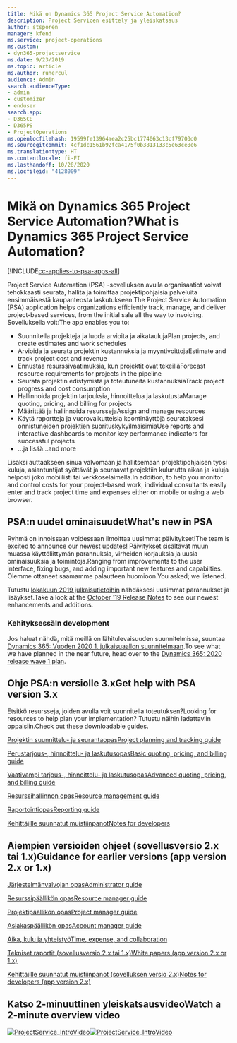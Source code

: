 ```yaml
---
title: Mikä on Dynamics 365 Project Service Automation?
description: Project Servicen esittely ja yleiskatsaus
author: stsporen
manager: kfend
ms.service: project-operations
ms.custom:
- dyn365-projectservice
ms.date: 9/23/2019
ms.topic: article
ms.author: ruhercul
audience: Admin
search.audienceType:
- admin
- customizer
- enduser
search.app:
- D365CE
- D365PS
- ProjectOperations
ms.openlocfilehash: 19599fe13964aea2c25bc1774063c13cf79703d0
ms.sourcegitcommit: 4cf1dc1561b92fca4175f0b3813133c5e63ce8e6
ms.translationtype: HT
ms.contentlocale: fi-FI
ms.lasthandoff: 10/28/2020
ms.locfileid: "4128009"
---
```

# <a name="what-is-dynamics-365-project-service-automation"></a><span data-ttu-id="722b5-103">Mikä on Dynamics 365 Project Service Automation?</span><span class="sxs-lookup"><span data-stu-id="722b5-103">What is Dynamics 365 Project Service Automation?</span></span>

[!INCLUDE[cc-applies-to-psa-apps-all](../includes/cc-applies-to-psa-apps-all.md)]

<span data-ttu-id="722b5-104">Project Service Automation (PSA) -sovelluksen avulla organisaatiot voivat tehokkaasti seurata, hallita ja toimittaa projektipohjaisia palveluita ensimmäisestä kaupanteosta laskutukseen.</span><span class="sxs-lookup"><span data-stu-id="722b5-104">The Project Service Automation (PSA) application helps organizations efficiently track, manage, and deliver project-based services, from the initial sale all the way to invoicing.</span></span> <span data-ttu-id="722b5-105">Sovelluksella voit:</span><span class="sxs-lookup"><span data-stu-id="722b5-105">The app enables you to:</span></span>

- <span data-ttu-id="722b5-106">Suunnitella projekteja ja luoda arvioita ja aikatauluja</span><span class="sxs-lookup"><span data-stu-id="722b5-106">Plan projects, and create estimates and work schedules</span></span>
- <span data-ttu-id="722b5-107">Arvioida ja seurata projektin kustannuksia ja myyntivoittoja</span><span class="sxs-lookup"><span data-stu-id="722b5-107">Estimate and track project cost and revenue</span></span>
- <span data-ttu-id="722b5-108">Ennustaa resurssivaatimuksia, kun projektit ovat tekeillä</span><span class="sxs-lookup"><span data-stu-id="722b5-108">Forecast resource requirements for projects in the pipeline</span></span>
- <span data-ttu-id="722b5-109">Seurata projektin edistymistä ja toteutuneita kustannuksia</span><span class="sxs-lookup"><span data-stu-id="722b5-109">Track project progress and cost consumption</span></span>
- <span data-ttu-id="722b5-110">Hallinnoida projektin tarjouksia, hinnoittelua ja laskutusta</span><span class="sxs-lookup"><span data-stu-id="722b5-110">Manage quoting, pricing, and billing for projects</span></span>
- <span data-ttu-id="722b5-111">Määrittää ja hallinnoida resursseja</span><span class="sxs-lookup"><span data-stu-id="722b5-111">Assign and manage resources</span></span>
- <span data-ttu-id="722b5-112">Käytä raportteja ja vuorovaikutteisia koontinäyttöjä seurataksesi onnistuneiden projektien suorituskykyilmaisimia</span><span class="sxs-lookup"><span data-stu-id="722b5-112">Use reports and interactive dashboards to monitor key performance indicators for successful projects</span></span>
- <span data-ttu-id="722b5-113">...ja lisää</span><span class="sxs-lookup"><span data-stu-id="722b5-113">...and more</span></span>

<span data-ttu-id="722b5-114">Lisäksi auttaakseen sinua valvomaan ja hallitsemaan projektipohjaisen työsi kuluja, asiantuntijat syöttävät ja seuraavat projektiin kulunutta aikaa ja kuluja helposti joko mobiilisti tai verkkoselaimella.</span><span class="sxs-lookup"><span data-stu-id="722b5-114">In addition, to help you monitor and control costs for your project-based work, individual consultants easily enter and track project time and expenses either on mobile or using a web browser.</span></span>

## <a name="whats-new-in-psa"></a><span data-ttu-id="722b5-115">PSA:n uudet ominaisuudet</span><span class="sxs-lookup"><span data-stu-id="722b5-115">What's new in PSA</span></span>
<span data-ttu-id="722b5-116">Ryhmä on innoissaan voidessaan ilmoittaa uusimmat päivitykset!</span><span class="sxs-lookup"><span data-stu-id="722b5-116">The team is excited to announce our newest updates!</span></span> <span data-ttu-id="722b5-117">Päivitykset sisältävät muun muassa käyttöliittymän parannuksia, virheiden korjauksia ja uusia ominaisuuksia ja toimintoja.</span><span class="sxs-lookup"><span data-stu-id="722b5-117">Ranging from improvements to the user interface, fixing bugs, and adding important new features and capabilties.</span></span> <span data-ttu-id="722b5-118">Olemme ottaneet saamamme palautteen huomioon.</span><span class="sxs-lookup"><span data-stu-id="722b5-118">You asked; we listened.</span></span>

<span data-ttu-id="722b5-119">Tutustu [lokakuun 2019 julkaisutietoihin](https://docs.microsoft.com/dynamics365-release-plan/2019wave2/index) nähdäksesi uusimmat parannukset ja lisäykset.</span><span class="sxs-lookup"><span data-stu-id="722b5-119">Take a look at the [October '19 Release Notes](https://docs.microsoft.com/dynamics365-release-plan/2019wave2/index) to see our newest enhancements and additions.</span></span>

### <a name="in-development"></a><span data-ttu-id="722b5-120">Kehityksessä</span><span class="sxs-lookup"><span data-stu-id="722b5-120">In development</span></span>
<span data-ttu-id="722b5-121">Jos haluat nähdä, mitä meillä on lähitulevaisuuden suunnitelmissa, suuntaa [Dynamics 365: Vuoden 2020 1. julkaisuaallon suunnitelmaan](https://docs.microsoft.com/dynamics365-release-plan/2020wave1/index).</span><span class="sxs-lookup"><span data-stu-id="722b5-121">To see what we have planned in the near future, head over to the [Dynamics 365: 2020 release wave 1 plan](https://docs.microsoft.com/dynamics365-release-plan/2020wave1/index).</span></span>

## <a name="get-help-with-psa-version-3x"></a><span data-ttu-id="722b5-122">Ohje PSA:n versiolle 3.x</span><span class="sxs-lookup"><span data-stu-id="722b5-122">Get help with PSA version 3.x</span></span>
<span data-ttu-id="722b5-123">Etsitkö resursseja, joiden avulla voit suunnitella toteutuksen?</span><span class="sxs-lookup"><span data-stu-id="722b5-123">Looking for resources to help plan your implementation?</span></span> <span data-ttu-id="722b5-124">Tutustu näihin ladattaviin oppaisiin.</span><span class="sxs-lookup"><span data-stu-id="722b5-124">Check out these downloadable guides.</span></span>

 [<span data-ttu-id="722b5-125">Projektin suunnittelu- ja seurantaopas</span><span class="sxs-lookup"><span data-stu-id="722b5-125">Project planning and tracking guide</span></span>](../psa/implementation-guides/project-planning-tracking.md)

 [<span data-ttu-id="722b5-126">Perustarjous-, hinnoittelu- ja laskutusopas</span><span class="sxs-lookup"><span data-stu-id="722b5-126">Basic quoting, pricing, and billing guide</span></span>](../psa/implementation-guides/begin-quoting-pricing-billing.md)

 [<span data-ttu-id="722b5-127">Vaativampi tarjous-, hinnoittelu- ja laskutusopas</span><span class="sxs-lookup"><span data-stu-id="722b5-127">Advanced quoting, pricing, and billing guide</span></span>](../psa/implementation-guides/adv-quoting-pricing-billing.md)

 [<span data-ttu-id="722b5-128">Resurssihallinnon opas</span><span class="sxs-lookup"><span data-stu-id="722b5-128">Resource management guide</span></span>](../psa/implementation-guides/resource-management-guide.md)

 [<span data-ttu-id="722b5-129">Raportointiopas</span><span class="sxs-lookup"><span data-stu-id="722b5-129">Reporting guide</span></span>](../psa/implementation-guides/reporting-guide.md)

 [<span data-ttu-id="722b5-130">Kehittäjille suunnatut muistiinpanot</span><span class="sxs-lookup"><span data-stu-id="722b5-130">Notes for developers</span></span>](../psa/developer-guides/overview-dev-notes-v3.x.md)

## <a name="guidance-for-earlier-versions-app-version-2x-or-1x"></a><span data-ttu-id="722b5-131">Aiempien versioiden ohjeet (sovellusversio 2.x tai 1.x)</span><span class="sxs-lookup"><span data-stu-id="722b5-131">Guidance for earlier versions (app version 2.x or 1.x)</span></span>
 [<span data-ttu-id="722b5-132">Järjestelmänvalvojan opas</span><span class="sxs-lookup"><span data-stu-id="722b5-132">Administrator guide</span></span>](../psa/admin-guide.md)

 [<span data-ttu-id="722b5-133">Resurssipäällikön opas</span><span class="sxs-lookup"><span data-stu-id="722b5-133">Resource manager guide</span></span>](../psa/resource-manager-guide.md)

 [<span data-ttu-id="722b5-134">Projektipäällikön opas</span><span class="sxs-lookup"><span data-stu-id="722b5-134">Project manager guide</span></span>](../psa/project-manager-guide.md)

 [<span data-ttu-id="722b5-135">Asiakaspäällikön opas</span><span class="sxs-lookup"><span data-stu-id="722b5-135">Account manager guide</span></span>](../psa/account-manager-guide.md)

 [<span data-ttu-id="722b5-136">Aika, kulu ja yhteistyö</span><span class="sxs-lookup"><span data-stu-id="722b5-136">Time, expense, and collaboration</span></span>](../psa/time-expense-collaboration-guide.md)

 [<span data-ttu-id="722b5-137">Tekniset raportit (sovellusversio 2.x tai 1.x)</span><span class="sxs-lookup"><span data-stu-id="722b5-137">White papers (app version 2.x or 1.x)</span></span>](../psa/white-papers.md)

 [<span data-ttu-id="722b5-138">Kehittäjille suunnatut muistiinpanot (sovelluksen versio 2.x)</span><span class="sxs-lookup"><span data-stu-id="722b5-138">Notes for developers (app version 2.x)</span></span>](../psa/developer-guides/add-custom-qoi-forms-v2.x.md)

 ## <a name="watch-a-2-minute-overview-video"></a><span data-ttu-id="722b5-139">Katso 2-minuuttinen yleiskatsausvideo</span><span class="sxs-lookup"><span data-stu-id="722b5-139">Watch a 2-minute overview video</span></span>
 <a name="heroArea"></a> <span data-ttu-id="722b5-140">[![ProjectService_IntroVideo](../psa/media/project-service-intro-video.png "ProjectService_IntroVideo")](https://go.microsoft.com/fwlink/p/?LinkId=799457)</span><span class="sxs-lookup"><span data-stu-id="722b5-140">[![ProjectService_IntroVideo](../psa/media/project-service-intro-video.png "ProjectService_IntroVideo")](https://go.microsoft.com/fwlink/p/?LinkId=799457)</span></span>


